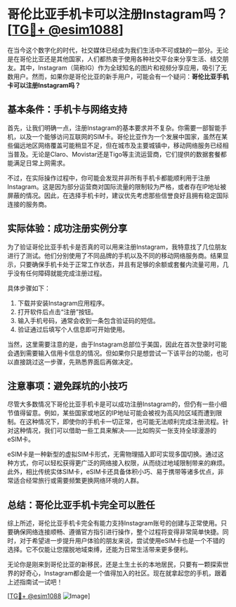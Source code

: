# 哥伦比亚手机卡可以注册Instagram吗？[[TG💪+ @esim1088](https://t.me/s/esim1088)]

在当今这个数字化的时代，社交媒体已经成为我们生活中不可或缺的一部分。无论是在哥伦比亚还是其他国家，人们都热衷于使用各种社交平台来分享生活、结交朋友。其中，Instagram（简称IG）作为全球知名的图片和视频分享应用，吸引了无数用户。然而，如果你是哥伦比亚的新手用户，可能会有一个疑问：**哥伦比亚手机卡可以注册Instagram吗？**

## 基本条件：手机卡与网络支持

首先，让我们明确一点，注册Instagram的基本要求并不复杂。你需要一部智能手机，以及一个能够访问互联网的SIM卡。哥伦比亚作为一个发展中国家，虽然在某些偏远地区网络覆盖可能稍显不足，但在城市及主要城镇中，移动网络服务已经相当普及。无论是Claro、Movistar还是Tigo等主流运营商，它们提供的数据套餐都能满足日常上网需求。

不过，在实际操作过程中，你可能会发现并非所有手机卡都能顺利用于注册Instagram。这是因为部分运营商对国际流量的限制较为严格，或者存在IP地址被屏蔽的情况。因此，在选择手机卡时，建议优先考虑那些信誉良好且拥有稳定国际连接的服务商。

## 实际体验：成功注册实例分享

为了验证哥伦比亚手机卡是否真的可以用来注册Instagram，我特意找了几位朋友进行了测试。他们分别使用了不同品牌的手机以及不同的移动网络服务商。结果显示，只要确保手机卡处于正常工作状态，并且有足够的余额或套餐内流量可用，几乎没有任何障碍就能完成注册过程。

具体步骤如下：
1. 下载并安装Instagram应用程序。
2. 打开软件后点击“注册”按钮。
3. 输入手机号码，通常会收到一条包含验证码的短信。
4. 验证通过后填写个人信息即可开始使用。

当然，这里需要注意的是，由于Instagram总部位于美国，因此在首次登录时可能会遇到需要输入信用卡信息的情况。但如果你只是想尝试一下该平台的功能，也可以直接跳过这一步骤，先熟悉界面后再做决定。

## 注意事项：避免踩坑的小技巧

尽管大多数情况下哥伦比亚手机卡是可以成功注册Instagram的，但仍有一些小细节值得留意。例如，某些国家或地区的IP地址可能会被视为高风险区域而遭到限制。在这种情况下，即使你的手机卡一切正常，也可能无法顺利完成注册流程。针对这种情况，我们可以借助一些工具来解决——比如购买一张支持全球漫游的eSIM卡。

eSIM卡是一种新型的虚拟SIM卡形式，无需物理插入即可实现多国切换。通过这种方式，你可以轻松获得更广泛的网络接入权限，从而绕过地域限制带来的麻烦。此外，相比传统实体SIM卡，eSIM卡还具备体积小巧、易于携带等诸多优点，非常适合经常旅行或需要频繁更换网络环境的人群。

## 总结：哥伦比亚手机卡完全可以胜任

综上所述，哥伦比亚手机卡完全有能力支持Instagram账号的创建与正常使用。只要确保网络连接顺畅、遵循官方指引进行操作，整个过程将变得非常简单快捷。同时，对于希望进一步提升用户体验的朋友来说，尝试使用eSIM卡也是一个不错的选择。它不仅能让您摆脱地域束缚，还能为日常生活带来更多便利。

无论你是刚来到哥伦比亚的新移民，还是土生土长的本地居民，只要有一颗探索世界的好奇心，Instagram都会是一个值得加入的社区。现在就拿起您的手机，跟着上述指南试一试吧！

[[TG💪+ @esim1088](https://t.me/s/esim1088) ![Image](https://i.postimg.cc/4NQfJmqS/Snipaste-2025-05-13-00-14-12.png)]